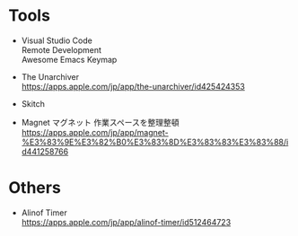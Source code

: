 # Tools

- Visual Studio Code  
Remote Development  
Awesome Emacs Keymap

- The Unarchiver  
https://apps.apple.com/jp/app/the-unarchiver/id425424353

- Skitch

- Magnet マグネット 作業スペースを整理整頓  
https://apps.apple.com/jp/app/magnet-%E3%83%9E%E3%82%B0%E3%83%8D%E3%83%83%E3%83%88/id441258766

# Others

- Alinof Timer  
https://apps.apple.com/jp/app/alinof-timer/id512464723


